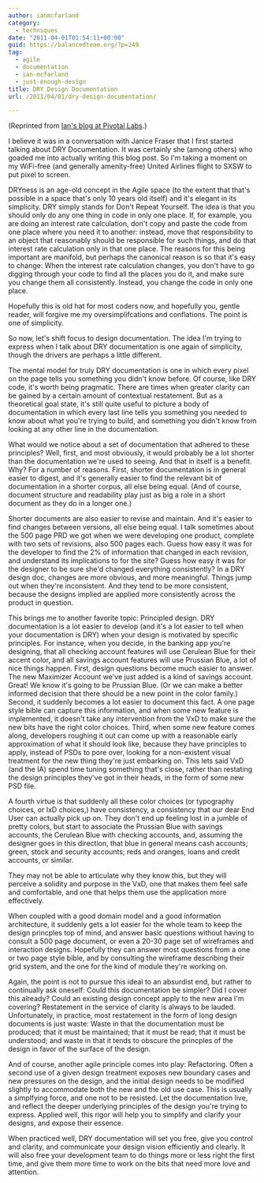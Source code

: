 ```yaml
---
author: ianmcfarland
category:
  - techniques
date: "2011-04-01T01:54:11+00:00"
guid: https://balancedteam.org/?p=249
tag:
  - agile
  - documentation
  - ian-mcfarland
  - just-enough-design
title: DRY Design Documentation
url: /2011/04/01/dry-design-documentation/

---
```

(Reprinted from [Ian's blog at Pivotal Labs](http://pivotallabs.com/users/ian/blog/articles/1577-dry-design-documentation).)

I believe it was in a conversation with Janice Fraser that I first started talking about DRY Documentation. It was certainly she (among others) who goaded me into actually writing this blog post. So I'm taking a moment on my WiFi-free (and generally amenity-free) United Airlines flight to SXSW to put pixel to screen.

DRYness is an age-old concept in the Agile space (to the extent that that's possible in a space that's only 10 years old itself) and it's elegant in its simplicity. DRY simply stands for Don't Repeat Yourself. The idea is that you should only do any one thing in code in only one place. If, for example, you are doing an interest rate calculation, don't copy and paste the code from one place where you need it to another: instead, move that responsibility to an object that reasonably should be responsible for such things, and do that interest rate calculation only in that one place. The reasons for this being important are manifold, but perhaps the canonical reason is so that it's easy to change: When the interest rate calculation changes, you don't have to go digging through your code to find all the places you do it, and make sure you change them all consistently. Instead, you change the code in only one place.

Hopefully this is old hat for most coders now, and hopefully you, gentle reader, will forgive me my oversimplifcations and conflations. The point is one of simplicity.

So now, let's shift focus to design documentation. The idea I'm trying to express when I talk about DRY documentation is one again of simplicity, though the drivers are perhaps a little different.

The mental model for truly DRY documentation is one in which every pixel on the page tells you something you didn't know before. Of course, like DRY code, it's worth being pragmatic. There are times when greater clarity can be gained by a certain amount of contextual restatement. But as a theoretical goal state, it's still quite useful to picture a body of documentation in which every last line tells you something you needed to know about what you're trying to build, and something you didn't know from looking at any other line in the documentation.

What would we notice about a set of documentation that adhered to these principles? Well, first, and most obviously, it would probably be a lot shorter than the documentation we're used to seeing. And that in itself is a benefit. Why? For a number of reasons. First, shorter documentation is in general easier to digest, and it's generally easier to find the relevant bit of documentation in a shorter corpus, all else being equal. (And of course, document structure and readability play just as big a role in a short document as they do in a longer one.)

Shorter documents are also easier to revise and maintain. And it's easier to find changes between versions, all else being equal. I talk sometimes about the 500 page PRD we got when we were developing one product, complete with two sets of revisions, also 500 pages each. Guess how easy it was for the developer to find the 2% of information that changed in each revision, and understand its implications to for the site? Guess how easy it was for the designer to be sure she'd changed everything consistently? In a DRY design doc, changes are more obvious, and more meaningful. Things jump out when they're inconsistent. And they tend to be more consistent, because the designs implied are applied more consistently across the product in question.

This brings me to another favorite topic: Principled design. DRY documentation is a lot easier to develop (and it's a lot easier to tell when your documentation is DRY) when your design is motivated by specific principles. For instance, when you decide, in the banking app you're designing, that all checking account features will use Cerulean Blue for their accent color, and all savings account features will use Prussian Blue, a lot of nice things happen. First, design questions become much easier to answer. The new Maximizer Account we've just added is a kind of savings account. Great! We know it's going to be Prussian Blue. (Or we can make a better informed decision that there should be a new point in the color family.) Second, it suddenly becomes a lot easier to document this fact. A one page style bible can capture this information, and when some new feature is implemented, it doesn't take any intervention from the VxD to make sure the new bits have the right color choices. Third, when some new feature comes along, developers roughing it out can come up with a reasonable early approximation of what it should look like, because they have principles to apply, instead of PSDs to pore over, looking for a non-existent visual treatment for the new thing they're just embarking on. This lets said VxD (and the IA) spend time tuning something that's close, rather than restating the design principles they've got in their heads, in the form of some new PSD file.

A fourth virtue is that suddenly all these color choices (or typography choices, or IxD choices,) have consistency, a consistency that our dear End User can actually pick up on. They don't end up feeling lost in a jumble of pretty colors, but start to associate the Prussian Blue with savings accounts, the Cerulean Blue with checking accounts, and, assuming the designer goes in this direction, that blue in general means cash accounts; green, stock and security accounts; reds and oranges, loans and credit accounts, or similar.

They may not be able to articulate why they know this, but they will perceive a solidity and purpose in the VxD, one that makes them feel safe and comfortable, and one that helps them use the application more effectively.

When coupled with a good domain model and a good information architecture, it suddenly gets a lot easier for the whole team to keep the design princples top of mind, and answer basic questions without having to consult a 500 page document, or even a 20-30 page set of wireframes and interaction designs. Hopefully they can answer most questions from a one or two page style bible, and by consulting the wireframe describing their grid system, and the one for the kind of module they're working on.

Again, the point is not to pursue this ideal to an absurdist end, but rather to continually ask oneself: Could this documentation be simpler? Did I cover this already? Could an existing design concept apply to the new area I'm covering? Restatement in the service of clarity is always to be lauded. Unfortunately, in practice, most restatement in the form of long design documents is just waste: Waste in that the documentation must be produced; that it must be maintained; that it must be read; that it must be understood; and waste in that it tends to obscure the princples of the design in favor of the surface of the design.

And of course, another agile principle comes into play: Refactoring. Often a second use of a given design treatment exposes new boundary cases and new pressures on the design, and the initial design needs to be modified slightly to accommodate both the new and the old use case. This is usually a simplfying force, and one not to be resisted. Let the documentation live, and reflect the deeper underlying principles of the design you're trying to express. Applied well, this rigor will help you to simplify and clarify your designs, and expose their essence.

When practiced well, DRY documentation will set you free, give you control and clarity, and communicate your design vision efficiently and clearly. It will also free your development team to do things more or less right the first time, and give them more time to work on the bits that need more love and attention.
